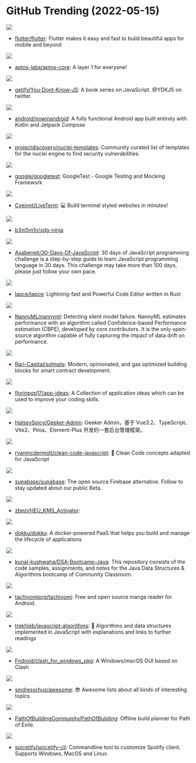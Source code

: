 # GitHub Trending (2022-05-15)

![](https://img.shields.io/badge/Dart-New%20164-green?style=flat-square&logo=appveyor)
- [flutter/flutter](https://github.com/flutter/flutter): Flutter makes it easy and fast to build beautiful apps for mobile and beyond

![](https://img.shields.io/badge/Rust-New%2054-green?style=flat-square&logo=appveyor)
- [aptos-labs/aptos-core](https://github.com/aptos-labs/aptos-core): A layer 1 for everyone!

![](https://img.shields.io/badge/none-New%2044-green?style=flat-square&logo=appveyor)
- [getify/You-Dont-Know-JS](https://github.com/getify/You-Dont-Know-JS): A book series on JavaScript. @YDKJS on twitter.

![](https://img.shields.io/badge/Kotlin-New%20240-green?style=flat-square&logo=appveyor)
- [android/nowinandroid](https://github.com/android/nowinandroid): A fully functional Android app built entirely with Kotlin and Jetpack Compose

![](https://img.shields.io/badge/Python-New%2054-green?style=flat-square&logo=appveyor)
- [projectdiscovery/nuclei-templates](https://github.com/projectdiscovery/nuclei-templates): Community curated list of templates for the nuclei engine to find security vulnerabilities.

![](https://img.shields.io/badge/C%2B%2B-New%20101-green?style=flat-square&logo=appveyor)
- [google/googletest](https://github.com/google/googletest): GoogleTest - Google Testing and Mocking Framework

![](https://img.shields.io/badge/TypeScript-New%2092-green?style=flat-square&logo=appveyor)
- [Cveinnt/LiveTerm](https://github.com/Cveinnt/LiveTerm): 💻 Build terminal styled websites in minutes!

![](https://img.shields.io/badge/Shell-New%2071-green?style=flat-square&logo=appveyor)
- [b3nj5m1n/xdg-ninja](https://github.com/b3nj5m1n/xdg-ninja): 

![](https://img.shields.io/badge/JavaScript-New%2054-green?style=flat-square&logo=appveyor)
- [Asabeneh/30-Days-Of-JavaScript](https://github.com/Asabeneh/30-Days-Of-JavaScript): 30 days of JavaScript programming challenge is a step-by-step guide to learn JavaScript programming language in 30 days. This challenge may take more than 100 days, please just follow your own pace.

![](https://img.shields.io/badge/Rust-New%2093-green?style=flat-square&logo=appveyor)
- [lapce/lapce](https://github.com/lapce/lapce): Lightning-fast and Powerful Code Editor written in Rust

![](https://img.shields.io/badge/Python-New%2080-green?style=flat-square&logo=appveyor)
- [NannyML/nannyml](https://github.com/NannyML/nannyml): Detecting silent model failure. NannyML estimates performance with an algorithm called Confidence-based Performance estimation (CBPE), developed by core contributors. It is the only open-source algorithm capable of fully capturing the impact of data drift on performance.

![](https://img.shields.io/badge/Solidity-New%2014-green?style=flat-square&logo=appveyor)
- [Rari-Capital/solmate](https://github.com/Rari-Capital/solmate): Modern, opinionated, and gas optimized building blocks for smart contract development.

![](https://img.shields.io/badge/none-New%20251-green?style=flat-square&logo=appveyor)
- [florinpop17/app-ideas](https://github.com/florinpop17/app-ideas): A Collection of application ideas which can be used to improve your coding skills.

![](https://img.shields.io/badge/Vue-New%2027-green?style=flat-square&logo=appveyor)
- [HalseySpicy/Geeker-Admin](https://github.com/HalseySpicy/Geeker-Admin): Geeker Admin，基于 Vue3.2、TypeScript、Vite2、Pinia、Element-Plus 开发的一套后台管理框架。

![](https://img.shields.io/badge/JavaScript-New%2057-green?style=flat-square&logo=appveyor)
- [ryanmcdermott/clean-code-javascript](https://github.com/ryanmcdermott/clean-code-javascript): 🛁 Clean Code concepts adapted for JavaScript

![](https://img.shields.io/badge/TypeScript-New%20212-green?style=flat-square&logo=appveyor)
- [supabase/supabase](https://github.com/supabase/supabase): The open source Firebase alternative. Follow to stay updated about our public Beta.

![](https://img.shields.io/badge/none-New%2033-green?style=flat-square&logo=appveyor)
- [zbezj/HEU_KMS_Activator](https://github.com/zbezj/HEU_KMS_Activator): 

![](https://img.shields.io/badge/Shell-New%2080-green?style=flat-square&logo=appveyor)
- [dokku/dokku](https://github.com/dokku/dokku): A docker-powered PaaS that helps you build and manage the lifecycle of applications

![](https://img.shields.io/badge/Java-New%2012-green?style=flat-square&logo=appveyor)
- [kunal-kushwaha/DSA-Bootcamp-Java](https://github.com/kunal-kushwaha/DSA-Bootcamp-Java): This repository consists of the code samples, assignments, and notes for the Java Data Structures & Algorithms bootcamp of Community Classroom.

![](https://img.shields.io/badge/Kotlin-New%2015-green?style=flat-square&logo=appveyor)
- [tachiyomiorg/tachiyomi](https://github.com/tachiyomiorg/tachiyomi): Free and open source manga reader for Android.

![](https://img.shields.io/badge/JavaScript-New%2049-green?style=flat-square&logo=appveyor)
- [trekhleb/javascript-algorithms](https://github.com/trekhleb/javascript-algorithms): 📝 Algorithms and data structures implemented in JavaScript with explanations and links to further readings

![](https://img.shields.io/badge/none-New%2055-green?style=flat-square&logo=appveyor)
- [Fndroid/clash_for_windows_pkg](https://github.com/Fndroid/clash_for_windows_pkg): A Windows/macOS GUI based on Clash

![](https://img.shields.io/badge/none-New%20143-green?style=flat-square&logo=appveyor)
- [sindresorhus/awesome](https://github.com/sindresorhus/awesome): 😎 Awesome lists about all kinds of interesting topics

![](https://img.shields.io/badge/Lua-New%204-green?style=flat-square&logo=appveyor)
- [PathOfBuildingCommunity/PathOfBuilding](https://github.com/PathOfBuildingCommunity/PathOfBuilding): Offline build planner for Path of Exile.

![](https://img.shields.io/badge/JavaScript-New%209-green?style=flat-square&logo=appveyor)
- [spicetify/spicetify-cli](https://github.com/spicetify/spicetify-cli): Commandline tool to customize Spotify client. Supports Windows, MacOS and Linux.

